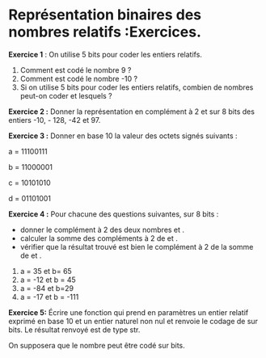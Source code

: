 # Représentation binaires des nombres relatifs :Exercices. 



**Exercice 1** : On utilise 5 bits pour coder les entiers relatifs. 

1. Comment est codé le nombre 9 ?
2. Comment est codé le nombre -10 ?  
3. Si on utilise 5 bits pour coder les entiers relatifs, combien de nombres peut-on coder et lesquels ?  



**Exercice 2 :** Donner la représentation en complément à 2 et sur 8 bits  des entiers -10, - 128, -42 et 97. 



**Exercice 3 :** Donner en base 10 la valeur des octets signés suivants :

a =  11100111 

b =  11000001

c = 10101010

d = 01101001



**Exercice 4 :** Pour chacune des questions suivantes, sur 8 bits :

- donner le complément à 2 des deux nombres  et .
- calculer la somme des compléments à 2 de  et .  
- vérifier que la résultat trouvé est bien le complément à 2 de la somme de  et .  

1.  a = 35 et b= 65
2. a = -12 et b = 45 
3. a = -84 et b=29
4. a = -17  et  b = -111



**Exercice 5:**  Écrire une fonction qui prend en paramètres un entier relatif  exprimé en base 10 et un entier naturel non nul  et renvoie le codage de  sur  bits. Le résultat renvoyé est de type str. 

On supposera que le nombre  peut être codé sur  bits. 